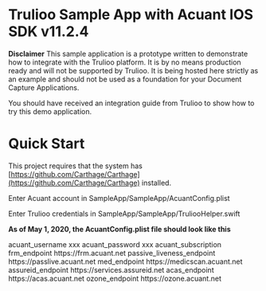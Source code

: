 
# Trulioo Sample App with Acuant IOS SDK v11.2.4

**Disclaimer**
This sample application is a prototype written to demonstrate how to integrate with the Trulioo platform. It is by no means production ready and will not be supported by Trulioo. It is being hosted here strictly as an example and should not be used as a foundation for your Document Capture Applications.

You should have received an integration guide from Trulioo to show how to try this demo application.

# Quick Start
This project requires that the system has [https://github.com/Carthage/Carthage](https://github.com/Carthage/Carthage) installed.

Enter Acuant account in  SampleApp/SampleApp/AcuantConfig.plist

Enter Trulioo credentials in  SampleApp/SampleApp/TruliooHelper.swift

**As of May 1, 2020, the AcuantConfig.plist file should look like this**  
  
<?xml version="1.0" encoding="UTF-8"?>  
<!DOCTYPE plist PUBLIC "-//Apple//DTD PLIST 1.0//EN"   "http://www.apple.com/DTDs/PropertyList-1.0.dtd">  
<plist version="1.0">  
   <dict>  
       <key>acuant_username</key>  
       <string>xxx</string>  
       <key>acuant_password</key>  
       <string>xxx</string>  
       <key>acuant_subscription</key>  
       <string></string>  
       <key>frm_endpoint</key>  
       <string>https://frm.acuant.net</string>  
       <key>passive_liveness_endpoint</key>  
       <string>https://passlive.acuant.net</string>  
       <key>med_endpoint</key>  
       <string>https://medicscan.acuant.net</string>  
       <key>assureid_endpoint</key>  
       <string>https://services.assureid.net</string>  
       <key>acas_endpoint</key>  
       <string>https://acas.acuant.net</string>  
       <key>ozone_endpoint</key>  
       <string>https://ozone.acuant.net</string>  
   </dict>  
</plist>  
  
